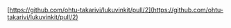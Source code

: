 [https://github.com/ohtu-takarivi/lukuvinkit/pull/2](https://github.com/ohtu-takarivi/lukuvinkit/pull/2)
